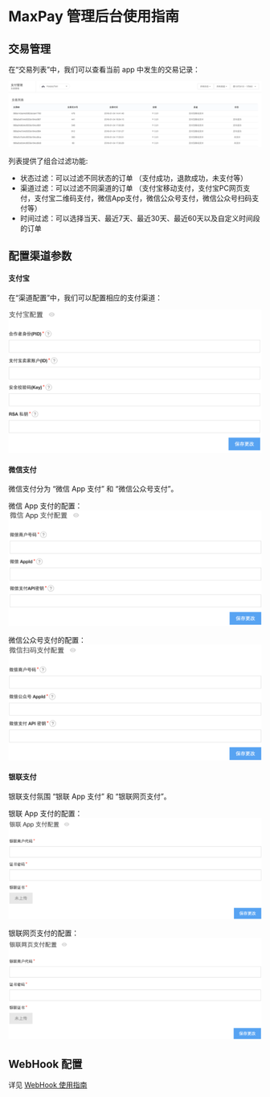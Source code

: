 # MaxPay 管理后台使用指南

## 交易管理
在“交易列表”中，我们可以查看当前 app 中发生的交易记录：

![](../../../images/pay_records.png)

列表提供了组合过滤功能:

* 状态过滤：可以过滤不同状态的订单 （支付成功，退款成功，未支付等）
* 渠道过滤：可以过滤不同渠道的订单 （支付宝移动支付，支付宝PC网页支付，支付宝二维码支付，微信App支付，微信公众号支付，微信公众号扫码支付等）
* 时间过滤：可以选择当天、最近7天、最近30天、最近60天以及自定义时间段的订单

## 配置渠道参数

#### 支付宝

在“渠道配置”中，我们可以配置相应的支付渠道：

![](../../../images/pay_channel_ali.png)

#### 微信支付
微信支付分为 “微信 App 支付” 和 “微信公众号支付”。

微信 App 支付的配置：
![](../../../images/pay_channel_wxapp.png)

微信公众号支付的配置：
![](../../../images/pay_channel_wxnative.png)

#### 银联支付
银联支付氛围 “银联 App 支付” 和 “银联网页支付”。

银联 App 支付的配置：
![](../../../images/pay_channel_unipayapp.png)

银联网页支付的配置：
![](../../../images/pay_channel_unipayweb.png)


## WebHook 配置
详见 [WebHook 使用指南](ML_DOCS_LINK_PLACEHOLDER_USERMANUAL#MAXPAY_WEBHOOK)

